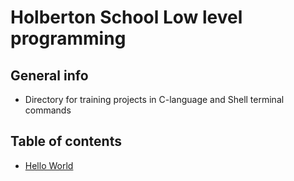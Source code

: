# Holberton School Low level programming

## General info
* Directory for training projects in C-language and Shell terminal commands

## Table of contents
* [Hello World](holbertonschool-low_level_programming/hello_world)

